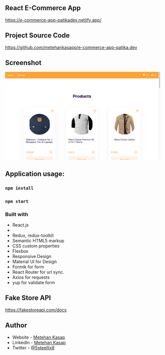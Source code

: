 ## React E-Commerce App

https://e-commerce-app-patikadev.netlify.app/

## Project Source Code

https://github.com/metehankasapp/e-commerce-app-patika.dev

## Screenshot

![ Project Screenshot](./screenshot.png)

## Application usage:

### `npm install`
### `npm start`


### Built with

- React.js
- 
- Redux, redux-toolkit
- Semantic HTML5 markup
- CSS custom properties
- Flexbox
- Responsive Design
- Material UI for Design
- Formik for form
- React Router for url sync.
- Axios for requests
- yup for validate form

## Fake Store API

https://fakestoreapi.com/docs

## Author

- Website - [Metehan Kasap](https://metehannkasap.web.app)
- LinkedIn - [Metehan Kasap](https://www.linkedin.com/in/metehan-kasap-a0b021203/)
- Twitter - [@5steellix8](https://www.twitter.com/5steellix8)






